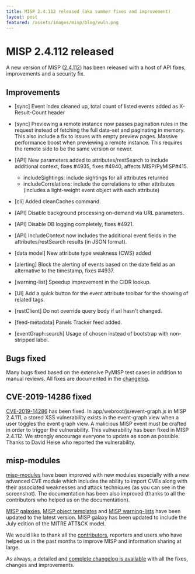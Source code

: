 ```yaml
---
title: MISP 2.4.112 released (aka summer fixes and improvement)
layout: post
featured: /assets/images/misp/blog/vuln.png
---
```


# MISP 2.4.112 released

A new version of MISP ([2.4.112](https://github.com/MISP/MISP/tree/v2.4.112)) has been released with a host of API fixes, improvements and a security fix.

## Improvements

- [sync] Event index cleaned up, total count of listed events added as X-Result-Count header
- [sync] Previewing a remote instance now passes pagination rules in the request instead of fetching the full data-set and paginating in memory. This also include a fix to issues with empty preview pages. Massive performance boost when previewing a remote instance. This requires the remote side to be the same version or newer.
- [API] New parameters added to attributes/restSearch to include additional context, fixes #4935, fixes #4940, affects MISP/PyMISP#415.

  - includeSightings: include sightings for all attributes returned
  - includeCorrelations: include the correlations to other attributes (includes a light-weight event object with each attribute)
- [cli] Added cleanCaches command.
- [API] Disable background processing on-demand via URL parameters.
- [API] Disable DB logging completely, fixes #4921.
- [API] IncludeContext now includes the additional event fields in the attributes/restSearch results (in JSON format).
- [data model] New attribute type weakness (CWS) added
- [alerting] Block the alerting of events based on the date field as an alternative to the timestamp, fixes #4937.
- [warning-list] Speedup improvement in the CIDR lookup.
- [UI] Add a quick button for the event attribute toolbar for the showing of related tags.
- [restClient] Do not override query body if url hasn't changed.
- [feed-metadata] Panels Tracker feed added.
- [eventGraph:search] Usage of chosen instead of bootstrap with non- stripped label.

## Bugs fixed

Many bugs fixed based on the extensive PyMISP test cases in addition to manual reviews. All fixes are documented in the [changelog](https://www.misp-project.org/Changelog.txt).

## CVE-2019-14286 fixed

[CVE-2019-14286](https://cve.circl.lu/cve/CVE-2019-14286) has been fixed. In app/webroot/js/event-graph.js in MISP 2.4.111, a stored XSS vulnerability exists in the event-graph view when a user toggles the event graph view. A malicious MISP event must be crafted in order to trigger the vulnerability. This vulnerability has been fixed in MISP 2.4.112. We strongly encourage everyone to update as soon as possible. Thanks to David Heise who reported the vulnerability.

## misp-modules

[misp-modules](https://misp.github.io/misp-modules/) have been improved with new modules especially with a new advanced CVE module which includes the ability to import CVEs along with their associated weaknesses and attack techniques (as you can see in the screenshot). The documentation has been also improved (thanks to all the contributors who helped us on the documentation).

[MISP galaxies](https://www.misp-project.org/galaxy.html), [MISP object templates](https://www.misp-project.org/objects.html) and [MISP warning-lists](https://github.com/MISP/misp-warninglists/) have been updated to the latest version. MISP galaxy has been updated to include the July edition of the MITRE ATT&CK model.

We would like to thank all the [contributors](/contributors), reporters and users who have helped us in the past months to improve MISP and information sharing at large.

As always, a detailed and [complete changelog is available](https://www.misp-project.org/Changelog.txt) with all the fixes, changes and improvements.

